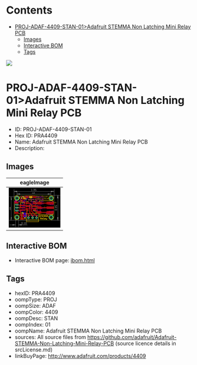



Contents
========

* [PROJ-ADAF-4409-STAN-01>Adafruit STEMMA Non Latching Mini Relay PCB](#proj-adaf-4409-stan-01adafruit-stemma-non-latching-mini-relay-pcb)
	* [Images](#images)
	* [Interactive BOM](#interactive-bom)
	* [Tags](#tags)
  
![][im]
# PROJ-ADAF-4409-STAN-01>Adafruit STEMMA Non Latching Mini Relay PCB

- ID: PROJ-ADAF-4409-STAN-01
- Hex ID: PRA4409
- Name: Adafruit STEMMA Non Latching Mini Relay PCB
- Description: 

## Images
  
  

|eagleImage|
| :---: |
|[![eagleImage](eagleImage_140.png)](eagleImage_600.png)|

## Interactive BOM

- Interactive BOM page: [ibom.html](kicad/bom/ibom.html)

## Tags

- hexID: PRA4409
- oompType: PROJ
- oompSize: ADAF
- oompColor: 4409
- oompDesc: STAN
- oompIndex: 01
- oompName: Adafruit STEMMA Non Latching Mini Relay PCB
- sources: All source files from https://github.com/adafruit/Adafruit-STEMMA-Non-Latching-Mini-Relay-PCB (source licence details in srcLicense.md)
- linkBuyPage: http://www.adafruit.com/products/4409



[im]: eagleImage_450.png
